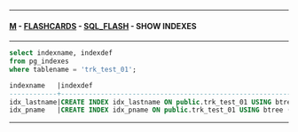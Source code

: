 
---

#### [M](https://github.com/ttltrk/TTT/blob/master/menu.md) - [FLASHCARDS](https://github.com/ttltrk/TTT/tree/master/FLASHCARDS/FLASHCARDS.md) - [SQL_FLASH](https://github.com/ttltrk/TTT/tree/master/FLASHCARDS/SQL_FLASH/SQL_FLASH.md) - SHOW INDEXES

---

```sql
select indexname, indexdef
from pg_indexes
where tablename = 'trk_test_01';

indexname   |indexdef                                                                      |
------------+------------------------------------------------------------------------------+
idx_lastname|CREATE INDEX idx_lastname ON public.trk_test_01 USING btree (lastname)        |
idx_pname   |CREATE INDEX idx_pname ON public.trk_test_01 USING btree (lastname, firstname)|
```

---
